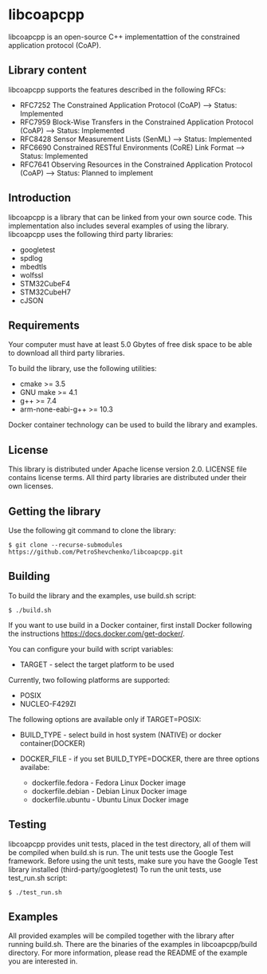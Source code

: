 # libcoapcpp

libcoapcpp is an open-source C++ implementattion of the constrained application protocol (CoAP).

## Library content

libcoapcpp supports the features described in the following RFCs:
* RFC7252 The Constrained Application Protocol (CoAP) 							--> Status: Implemented
* RFC7959 Block-Wise Transfers in the Constrained Application Protocol (CoAP) 	--> Status: Implemented
* RFC8428 Sensor Measurement Lists (SenML) 										--> Status: Implemented
* RFC6690 Constrained RESTful Environments (CoRE) Link Format 					--> Status: Implemented
* RFC7641 Observing Resources in the Constrained Application Protocol (CoAP) 	--> Status: Planned to implement 

## Introduction
libcoapcpp is a library that can be linked from your own source code.
This implementation also includes several examples of using the library.
libcoapcpp uses the following third party libraries:
* googletest
* spdlog
* mbedtls
* wolfssl
* STM32CubeF4
* STM32CubeH7
* cJSON

## Requirements
Your computer must have at least 5.0 Gbytes of free disk space to be able to download all third party libraries. 

To build the library, use the following utilities:
* cmake >= 3.5
* GNU make >= 4.1
* g++ >= 7.4
* arm-none-eabi-g++ >= 10.3

Docker container technology can be used to build the library and examples.

## License
This library is distributed under Apache license version 2.0.
LICENSE file contains license terms.
All third party libraries are distributed under their own licenses.

## Getting the library
Use the following git command to clone the library:

`$ git clone --recurse-submodules https://github.com/PetroShevchenko/libcoapcpp.git` 

## Building
To build the library and the examples, use build.sh script:

`$ ./build.sh`

If you want to use build in a Docker container, first install Docker
following the instructions https://docs.docker.com/get-docker/. 

You can configure your build with script variables:
* TARGET - select the target platform to be used

Currently, two following platforms are supported:
* POSIX
* NUCLEO-F429ZI

The following options are available only if TARGET=POSIX:
* BUILD_TYPE - select build in host system (NATIVE) or docker container(DOCKER)
* DOCKER_FILE - if you set BUILD_TYPE=DOCKER, there are three options availabe:

	- dockerfile.fedora - Fedora Linux Docker image
	- dockerfile.debian - Debian Linux Docker image
	- dockerfile.ubuntu - Ubuntu Linux Docker image

## Testing
libcoapcpp provides unit tests, placed in the test directory, all of them will be compiled when build.sh is run.
The unit tests use the Google Test framework. 
Before using the unit tests, make sure you have the Google Test library installed (third-party/googletest)
To run the unit tests, use test_run.sh script:

`$ ./test_run.sh`   

## Examples
All provided examples will be compiled together with the library after running build.sh.
There are the binaries of the examples in libcoapcpp/build directory.
For more information, please read the README of the example you are interested in.